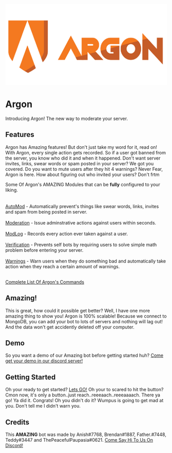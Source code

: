 ![](https://github.com/ArgonMod/ArgonMod/blob/master/Assets/ArgonMain.png)
# Argon

Introducing Argon! The new way to moderate your server.

## Features
Argon has Amazing features! But don't just take my word for it, read on! With Argon, every single action gets recorded. So if a user got banned from the server, you know who did it and when it happened. Don't want server invites, links, swear words or spam posted in your server? We got you covered. Do you want to mute users after they hit 4 warnings? Never Fear, Argon is here. How about figuring out who invited your users? Don't frtm


Some Of Argon's AMAZING Modules that can be __fully__ configured to your liking.
<br><br><br>
[AutoMod](https://github.com/ArgonMod/ArgonMod/wiki/Commands#auto-mod) - Automatically prevent's things like swear words, links, invites and spam from being posted in server.
<br><br>
[Moderation](https://github.com/ArgonMod/ArgonMod/wiki/Commands#moderation) - Issue adminstrative actions against users within seconds. 
<br><br>
[ModLog](https://github.com/ArgonMod/ArgonMod/wiki/Commands#mod-log) - Records every action ever taken against a user.
<br><br>
[Verification](https://github.com/ArgonMod/ArgonMod/wiki/Commands#verification) - Prevents self bots by requiring users to solve simple math problem before entering your server.
<br><br>
[Warnings](https://github.com/ArgonMod/ArgonMod/wiki/Commands#moderation) - Warn users when they do something bad and automatically take action when they reach a certain amount of warnings.
<br><br>


[Complete List Of Argon's Commands](https://github.com/ArgonMod/ArgonMod/wiki/Commands)


## Amazing!
This is great, how could it possible get better? Well, I have one more amazing thing to show you! Argon is 100% scalable! Because we connect to MongoDB, you can add your bot to lots of servers and nothing will lag out! And the data won't get accidently deleted off your computer.


## Demo
So you want a demo of our Amazing bot before getting started huh? [Come get your demo in our discord server!](https://discord.gg/kAnsjSK)

## Getting Started
Oh your ready to get started?  [Lets GO!](https://github.com/ArgonMod/ArgonMod/wiki/Getting-Started) Oh your to scared to hit the button? Cmon now, it's only a button..just reach..reeeaach..reeeaaaach. There ya go! Ya did it. Congrats! Oh you didn't do it? Wumpus is going to get mad at you. Don't tell me I didn't warn you.

## Credits
This __AMAZING__ bot was made by Anish#7768, Brendan#1887, Father.#7448, Teddy#3447 and ThePeacefulPaupasia#0621.
[Come Say Hi To Us On Discord!](https://discord.gg/kAnsjSK)

